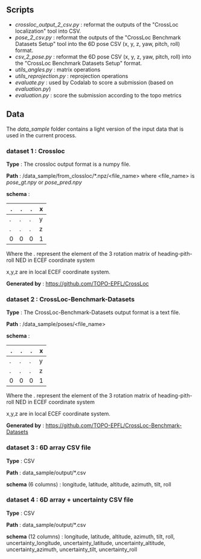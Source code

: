 ## Scripts 
* *crossloc_output_2_csv.py* : reformat the outputs of the "CrossLoc localization" tool into CSV.
* *pose_2_csv.py* : reformat the outputs of the "CrossLoc Benchmark Datasets Setup" tool into the 6D pose CSV (x, y, z, yaw, pitch, roll) format.
* *csv_2_pose.py* : reformat the 6D pose CSV (x, y, z, yaw, pitch, roll) into the "CrossLoc Benchmark Datasets Setup" format.
* *utils_angles.py* : matrix operations
* *utils_reprojection.py* : reprojection operations
* *evaluate.py* : used by Codalab to score a submission (based on *evaluation.py*)
* *evaluation.py* : score the submission according to the topo metrics

## Data
The *data_sample* folder contains a light version of the input data that is used in the current process.

### dataset 1 : Crossloc 

**Type** : The crossloc output format is a numpy file. 

**Path** :  /data_sample/from_clossloc/*.npz/<file_name>
where <file_name> is *pose_gt.npy* or *pose_pred.npy*

**schema** : 

| .   | .   | .   | x |
|-----|-----|-----|---|
| .   | .   | .   | y |
| .   | .   | .   | z |
| 0   | 0   | 0   | 1 |

Where the . represent the element of the 3 rotation matrix of heading-pith-roll NED in ECEF coordinate system

x,y,z are in local ECEF coordinate system. 

**Generated by** : https://github.com/TOPO-EPFL/CrossLoc

### dataset 2 : CrossLoc-Benchmark-Datasets

**Type** : The CrossLoc-Benchmark-Datasets output format is a text file. 

**Path** :  /data_sample/poses/<file_name>

**schema** : 

| .   | .   | .   | x |
|-----|-----|-----|---|
| .   | .   | .   | y |
| .   | .   | .   | z |
| 0   | 0   | 0   | 1 |

Where the . represent the element of the 3 rotation matrix of heading-pith-roll NED in ECEF coordinate system

x,y,z are in local ECEF coordinate system. 

**Generated by** : https://github.com/TOPO-EPFL/CrossLoc-Benchmark-Datasets



### dataset 3 : 6D array CSV file

**Type** : CSV

**Path** : data_sample/output/*.csv

**schema** (6 columns) : longitude, latitude, altitude, azimuth, tilt, roll


### dataset 4 : 6D array + uncertainty CSV file

**Type** : CSV

**Path** : data_sample/output/*.csv

**schema** (12 columns) : longitude, latitude, altitude, azimuth, tilt, roll, uncertainty_longitude, uncertainty_latitude, uncertainty_altitude, uncertainty_azimuth, uncertainty_tilt, uncertainty_roll
